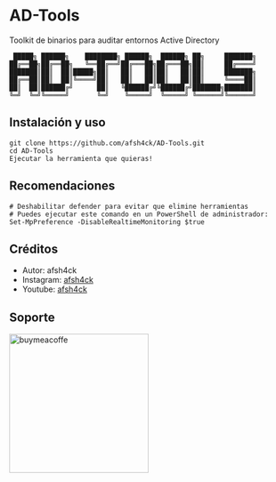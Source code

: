 # AD-Tools
Toolkit de binarios para auditar entornos Active Directory

```
 █████╗ ██████╗    ████████╗ ██████╗  ██████╗ ██╗     ███████╗
██╔══██╗██╔══██╗   ╚══██╔══╝██╔═══██╗██╔═══██╗██║     ██╔════╝
███████║██║  ██║█████╗██║   ██║   ██║██║   ██║██║     ███████╗
██╔══██║██║  ██║╚════╝██║   ██║   ██║██║   ██║██║     ╚════██║
██║  ██║██████╔╝      ██║   ╚██████╔╝╚██████╔╝███████╗███████║
╚═╝  ╚═╝╚═════╝       ╚═╝    ╚═════╝  ╚═════╝ ╚══════╝╚══════╝                                                              
```

## Instalación y uso
```
git clone https://github.com/afsh4ck/AD-Tools.git
cd AD-Tools
Ejecutar la herramienta que quieras!
```

## Recomendaciones
```
# Deshabilitar defender para evitar que elimine herramientas
# Puedes ejecutar este comando en un PowerShell de administrador:
Set-MpPreference -DisableRealtimeMonitoring $true
```

## Créditos
- Autor:       afsh4ck 
- Instagram:   <a href="https://www.instagram.com/afsh4ck">afsh4ck</a>
- Youtube:     <a href="https://youtube.com/@afsh4ck">afsh4ck</a>

## Soporte

<a href="https://www.buymeacoffee.com/afsh4ck" rel="nofollow"><img width="250" alt="buymeacoffe" src="https://camo.githubusercontent.com/b046532cac63358f348a2cf0b9f45916e7a13de1a2ccb4ebef504b0a882bb2b3/68747470733a2f2f63646e2e6275796d6561636f666665652e636f6d2f627574746f6e732f76322f64656661756c742d6f72616e67652e706e67" data-canonical-src="https://cdn.buymeacoffee.com/buttons/v2/default-orange.png" style="max-width: 100%;"></a>
